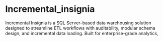 # Incremental_insignia
Incremental Insignia is a SQL Server–based data warehousing solution designed to streamline ETL workflows with auditability, modular schema design, and incremental data loading. Built for enterprise-grade analytics,

